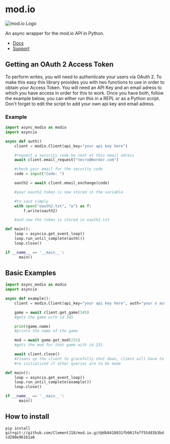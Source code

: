 # mod.io

![mod.io Logo](https://static.mod.io/v1/images/branding/modio-color-dark.png "https://mod.io")

An async wrapper for the mod.io API in Python. 
* [Docs](https://clementj18.github.io/mod.io/)
* [Support](https://discord.gg/Hkq7X7n)

## Getting an OAuth 2 Access Token
To perform writes, you will need to authenticate your users via OAuth 2. To make this easy this library provides you with two functions to use in order to obtain your Access Token. You will need an API Key and an email adress to which you have access in order for this to work. Once you have both, follow the example below, you can either run this in a REPL or as a Python script. Don't forget to edit the script to add your own api key and email adress.

### Example
```py
import async_modio as modio
import asyncio

async def auth()
    client = modio.Client(api_key="your api key here")

    #request a security code be sent at this email adress
    await client.email_request("necro@mordor.com")

    #check your email for the security code
    code = input("Code: ")

    oauth2 = await client.email_exchange(code)

    #your oauth2 token is now stored in the variable

    #to save simply
    with open("oauth2.txt", "w") as f:
        f.write(oauth2)

    #and now the token is stored in oauth2.txt

def main():
    loop = asyncio.get_event_loop()
    loop.run_until_complete(auth())
    loop.close()

if __name__ == '__main__':
      main() 
```

## Basic Examples
```py
import async_modio as modio
import asyncio

async def example():
    client = modio.Client(api_key="your api key here", auth="your o auth 2 token here")

    game = await client.get_game(345)
    #gets the game with id 345

    print(game.name)
    #prints the name of the game

    mod = await game.get_mod(231)
    #gets the mod for that game with id 231

    await client.close()
    #cleans up the client to gracefully shut down, client will have to be 
    #re initialized if other queries are to be made

def main():
    loop = asyncio.get_event_loop()
    loop.run_until_complete(example())
    loop.close()

if __name__ == '__main__':
      main()  

```

## How to install
`pip install git+git://github.com/ClementJ18/mod.io.git@db8418831fb961fe7f55483b3bdcd280e961b1a6`